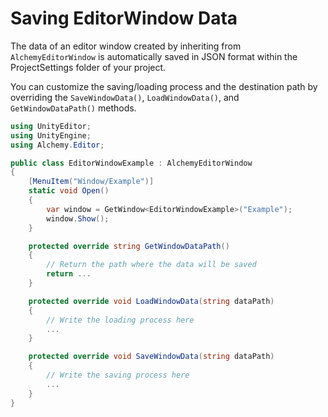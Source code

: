 # Saving EditorWindow Data

The data of an editor window created by inheriting from `AlchemyEditorWindow` is automatically saved in JSON format within the ProjectSettings folder of your project.

You can customize the saving/loading process and the destination path by overriding the `SaveWindowData()`, `LoadWindowData()`, and `GetWindowDataPath()` methods.

```cs
using UnityEditor;
using UnityEngine;
using Alchemy.Editor;

public class EditorWindowExample : AlchemyEditorWindow
{
    [MenuItem("Window/Example")]
    static void Open()
    {
        var window = GetWindow<EditorWindowExample>("Example");
        window.Show();
    }

    protected override string GetWindowDataPath()
    {
        // Return the path where the data will be saved
        return ...
    }

    protected override void LoadWindowData(string dataPath)
    {
        // Write the loading process here
        ...
    }

    protected override void SaveWindowData(string dataPath)
    {
        // Write the saving process here
        ...
    }
}
```
